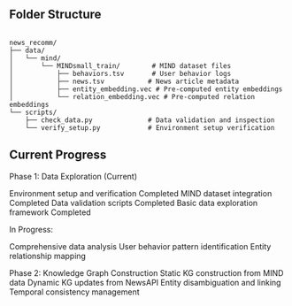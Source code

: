 ## Folder Structure
<pre><code>
news_recomm/
├── data/
│   └── mind/
│       └── MINDsmall_train/        # MIND dataset files
│           ├── behaviors.tsv       # User behavior logs
│           ├── news.tsv           # News article metadata
│           ├── entity_embedding.vec # Pre-computed entity embeddings
│           └── relation_embedding.vec # Pre-computed relation embeddings
└── scripts/
    ├── check_data.py              # Data validation and inspection
    └── verify_setup.py            # Environment setup verification
</code></pre>

## Current Progress
Phase 1: Data Exploration (Current)

Environment setup and verification Completed
MIND dataset integration Completed
Data validation scripts Completed
Basic data exploration framework Completed

In Progress:

Comprehensive data analysis
User behavior pattern identification
Entity relationship mapping

Phase 2: Knowledge Graph Construction
Static KG construction from MIND data
Dynamic KG updates from NewsAPI
Entity disambiguation and linking
Temporal consistency management
